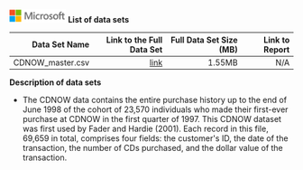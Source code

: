 ![](./media/solutions-microsoft-logo-small.png)
**List of data sets** 

|  Data Set Name | Link to the Full Data Set   | Full Data Set Size (MB)  | Link to Report |
| ---:| ---: | ---: | ---: |
| CDNOW_master.csv | [link](https://github.com/ZhouFang928/sql-server-samples/blob/master/samples/features/r-services/Retail%20Precision%20Marketing/Data/CDNOW_master.csv) | 1.55MB | N/A|

**Description of data sets**

* The CDNOW data contains the entire purchase history up to the end of June 1998 of the cohort of 23,570 individuals who made their first-ever purchase at CDNOW in the first quarter of 1997. This CDNOW dataset was first used by Fader and Hardie (2001). Each record in this file, 69,659 in total, comprises four fields: the customer's ID, the date of the transaction, the number of CDs purchased, and the dollar value of the transaction.


